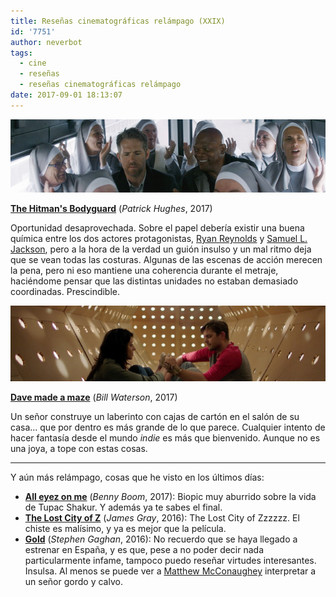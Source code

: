 ```yaml
---
title: Reseñas cinematográficas relámpago (XXIX)
id: '7751'
author: neverbot
tags:
  - cine
  - reseñas
  - reseñas cinematográficas relámpago
date: 2017-09-01 18:13:07
---
```


![](./resenas-cinematograficas-relampago-xxix/the_hitmans_bodyguard.png)

**[The Hitman's Bodyguard](http://www.imdb.com/title/tt1959563/)** (_Patrick Hughes_, 2017)

Oportunidad desaprovechada. Sobre el papel debería existir una buena química entre los dos actores protagonistas, [Ryan Reynolds](http://www.imdb.com/name/nm0005351/?ref_=tt_cl_t2) y [Samuel L. Jackson](http://www.imdb.com/name/nm0000168), pero a la hora de la verdad un guión insulso y un mal ritmo deja que se vean todas las costuras. Algunas de las escenas de acción merecen la pena, pero ni eso mantiene una coherencia durante el metraje, haciéndome pensar que las distintas unidades no estaban demasiado coordinadas. Prescindible.

![](./resenas-cinematograficas-relampago-xxix/dave_made_a_maze.png)

**[Dave made a maze](http://www.imdb.com/title/tt4457344/)** (_Bill Waterson_, 2017)

Un señor construye un laberinto con cajas de cartón en el salón de su casa... que por dentro es más grande de lo que parece. Cualquier intento de hacer fantasía desde el mundo _indie_ es más que bienvenido. Aunque no es una joya, a tope con estas cosas.

* * *

Y aún más relámpago, cosas que he visto en los últimos días:

*   **[All eyez on me](http://www.imdb.com/title/tt1666185)** (_Benny Boom_, 2017): Biopic muy aburrido sobre la vida de Tupac Shakur. Y además ya te sabes el final.
*   **[The Lost City of Z](http://www.imdb.com/title/tt1212428)** (_James Gray_, 2016): The Lost City of Zzzzzz. El chiste es malísimo, y ya es mejor que la película.
*   **[Gold](http://www.imdb.com/title/tt1800302)** (_Stephen Gaghan_, 2016): No recuerdo que se haya llegado a estrenar en España, y es que, pese a no poder decir nada particularmente infame, tampoco puedo reseñar virtudes interesantes. Insulsa. Al menos se puede ver a [Matthew McConaughey](http://www.imdb.com/name/nm0000190) interpretar a un señor gordo y calvo.